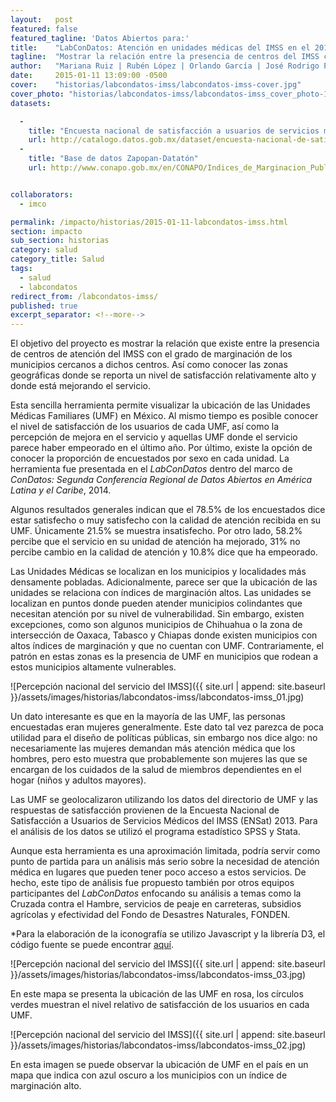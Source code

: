 ```yaml
---
layout:   post
featured: false
featured_tagline: 'Datos Abiertos para:'
title:    "LabConDatos: Atención en unidades médicas del IMSS en el 2013."
tagline:  "Mostrar la relación entre la presencia de centros del IMSS con el grado de marginación."
author:   "Mariana Ruiz | Rubén López | Orlando García | José Rodrigo Patiño | Luis Mauricio Torres"
date:     2015-01-11 13:09:00 -0500
cover:    "historias/labcondatos-imss/labcondatos-imss-cover.jpg"
cover_photo: "historias/labcondatos-imss/labcondatos-imss_cover_photo-1284x460.jpg"
datasets:

  -
    title: "Encuesta nacional de satisfacción a usuarios de servicios médicos del IMSS (ENSat)"
    url: http://catalogo.datos.gob.mx/dataset/encuesta-nacional-de-satisfaccion-a-usuarios-de-servicios-medicos-del-imss-ensat
  -
    title: "Base de datos Zapopan-Datatón"
    url: http://www.conapo.gob.mx/en/CONAPO/Indices_de_Marginacion_Publicaciones


collaborators:
  - imco

permalink: /impacto/historias/2015-01-11-labcondatos-imss.html
section: impacto
sub_section: historias
category: salud
category_title: Salud
tags:
  - salud
  - labcondatos
redirect_from: /labcondatos-imss/
published: true
excerpt_separator: <!--more-->
---
```


El objetivo del proyecto es mostrar la relación que existe entre la presencia de centros de atención del IMSS con el grado de marginación de los municipios cercanos a dichos centros. Así como conocer las zonas geográficas donde se reporta un nivel de satisfacción relativamente alto y donde está mejorando el servicio.

<!--more-->

Esta sencilla herramienta permite visualizar la ubicación de las Unidades Médicas Familiares (UMF) en México. Al mismo tiempo es posible conocer el nivel de satisfacción de los usuarios de cada UMF, así como la percepción de mejora en el servicio y aquellas UMF donde el servicio parece haber empeorado en el último año. Por último, existe la opción de conocer la proporción de encuestados por sexo en cada unidad. La herramienta fue presentada en el *LabConDatos* dentro del marco de *ConDatos: Segunda Conferencia Regional de Datos Abiertos en América Latina y el Caribe*, 2014.

Algunos resultados generales indican que el 78.5% de los encuestados dice estar satisfecho o muy satisfecho con la calidad de atención recibida en su UMF. Únicamente 21.5% se muestra insatisfecho. Por otro lado, 58.2% percibe que el servicio en su unidad de atención ha mejorado, 31% no percibe cambio en la calidad de atención y 10.8% dice que ha empeorado.

Las Unidades Médicas se localizan en los municipios y localidades más densamente pobladas. Adicionalmente, parece ser que la ubicación de las unidades se relaciona con índices de marginación altos. Las unidades se localizan en puntos donde pueden atender municipios colindantes que necesitan atención por su nivel de vulnerabilidad. Sin embargo, existen excepciones, como son algunos municipios de Chihuahua o la zona de intersección de Oaxaca, Tabasco y Chiapas donde existen municipios con altos índices de marginación y que no cuentan con UMF. Contrariamente, el patrón en estas zonas es la presencia de UMF en municipios que rodean a estos municipios altamente vulnerables.

![Percepción nacional del servicio del IMSS]({{ site.url | append: site.baseurl }}/assets/images/historias/labcondatos-imss/labcondatos-imss_01.jpg)

Un dato interesante es que en la mayoría de las UMF, las personas encuestadas eran mujeres generalmente. Este dato tal vez parezca de poca utilidad para el diseño de políticas públicas, sin embargo nos dice algo: no necesariamente las mujeres demandan más atención médica que los hombres, pero esto muestra que probablemente son mujeres las que se encargan de los cuidados de la salud de miembros dependientes en el hogar (niños y adultos mayores).

Las UMF se geolocalizaron utilizando los datos del directorio de UMF y las respuestas de satisfacción provienen de la Encuesta Nacional de Satisfacción a Usuarios de Servicios Médicos del IMSS (ENSat) 2013. Para el análisis de los datos se utilizó el programa estadístico SPSS y Stata.

Aunque esta herramienta es una aproximación limitada, podría servir como punto de partida para un análisis más serio sobre la necesidad de atención médica en lugares que pueden tener poco acceso a estos servicios. De hecho, este tipo de análisis fue propuesto también por otros equipos participantes del *LabConDatos* enfocando su análisis a temas como la Cruzada contra el Hambre, servicios de peaje en carreteras, subsidios agrícolas y efectividad del Fondo de Desastres Naturales, FONDEN.

*Para la elaboración de la iconografía se utilizo Javascript y la librería D3, el código fuente se puede encontrar [aquí](https://github.com/marianaruiz/-lLabConCatos-IMSS "Código fuente de LabConDatos IMSS").

![Percepción nacional del servicio del IMSS]({{ site.url | append: site.baseurl }}/assets/images/historias/labcondatos-imss/labcondatos-imss_03.jpg)

En este mapa se presenta la ubicación de las UMF en rosa, los círculos verdes muestran el nivel relativo de satisfacción de los usuarios en cada UMF.


![Percepción nacional del servicio del IMSS]({{ site.url | append: site.baseurl }}/assets/images/historias/labcondatos-imss/labcondatos-imss_02.jpg)

En esta imagen se puede observar la ubicación de UMF en el país en un mapa que indica con azul oscuro a los municipios con un índice de marginación alto.
